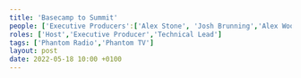 ```yaml
---
title: 'Basecamp to Summit'
people: ['Executive Producers':['Alex Stone', 'Josh Brunning','Alex Wood'],'Hosts':['Josh Brunning','Dan Jellicoe'],'Guests':['Lux Nova Phoenix','Alex Wood','Anna Alexander','Alex Stone'],'Technical Lead':'Josh Brunning','Technical Assistant':'Lux Nova Phoenix']
roles: ['Host','Executive Producer','Technical Lead']
tags: ['Phantom Radio','Phantom TV']
layout: post
date: 2022-05-18 10:00 +0100
---
```



